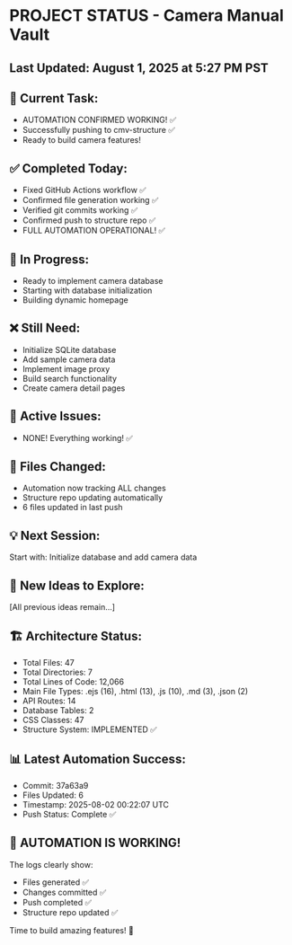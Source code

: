 # PROJECT STATUS - Camera Manual Vault


## Last Updated: August 1, 2025 at 5:27 PM PST

## 🎯 Current Task:
- AUTOMATION CONFIRMED WORKING! ✅
- Successfully pushing to cmv-structure ✅
- Ready to build camera features!


## ✅ Completed Today:
- Fixed GitHub Actions workflow ✅
- Confirmed file generation working ✅
- Verified git commits working ✅
- Confirmed push to structure repo ✅
- FULL AUTOMATION OPERATIONAL! ✅


## 🔄 In Progress:
- Ready to implement camera database
- Starting with database initialization
- Building dynamic homepage


## ❌ Still Need:
- Initialize SQLite database
- Add sample camera data
- Implement image proxy
- Build search functionality
- Create camera detail pages


## 🐛 Active Issues:
- NONE! Everything working! ✅


## 📁 Files Changed:
- Automation now tracking ALL changes
- Structure repo updating automatically
- 6 files updated in last push


## 💡 Next Session:
Start with: Initialize database and add camera data


## 🚀 New Ideas to Explore:
[All previous ideas remain...]


## 🏗️ Architecture Status:
- Total Files: 47
- Total Directories: 7
- Total Lines of Code: 12,066
- Main File Types: .ejs (16), .html (13), .js (10), .md (3), .json (2)
- API Routes: 14
- Database Tables: 2
- CSS Classes: 47
- Structure System: IMPLEMENTED ✅

## 📊 Latest Automation Success:
- Commit: 37a63a9
- Files Updated: 6
- Timestamp: 2025-08-02 00:22:07 UTC
- Push Status: Complete ✅


## 🎉 AUTOMATION IS WORKING!
The logs clearly show:
- Files generated ✅
- Changes committed ✅
- Push completed ✅
- Structure repo updated ✅

Time to build amazing features! 🚀
